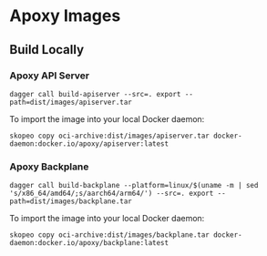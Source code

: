 # Apoxy Images

## Build Locally

### Apoxy API Server

```shell
dagger call build-apiserver --src=. export --path=dist/images/apiserver.tar
```

To import the image into your local Docker daemon:

```shell
skopeo copy oci-archive:dist/images/apiserver.tar docker-daemon:docker.io/apoxy/apiserver:latest
```

### Apoxy Backplane

```shell
dagger call build-backplane --platform=linux/$(uname -m | sed 's/x86_64/amd64/;s/aarch64/arm64/') --src=. export --path=dist/images/backplane.tar
```

To import the image into your local Docker daemon:

```shell
skopeo copy oci-archive:dist/images/backplane.tar docker-daemon:docker.io/apoxy/backplane:latest
```
